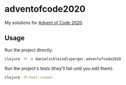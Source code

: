 # adventofcode2020

My solutions for [Advent of Code 2020](https://adventofcode.com/2020).

## Usage

Run the project directly:

```sh
clojure -M -m danielschleindlsperger.adventofcode2020
```

Run the project's tests (they'll fail until you edit them):

```sh
clojure -M:test:runner
```
